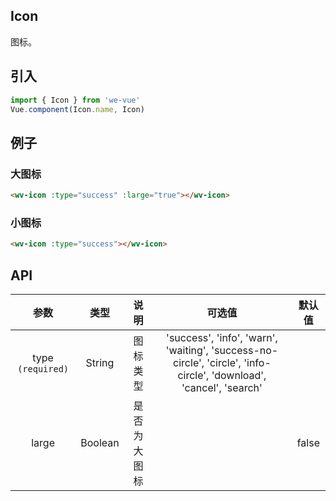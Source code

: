 Icon
---
图标。

## 引入

```js
import { Icon } from 'we-vue'
Vue.component(Icon.name, Icon)
```

## 例子

### 大图标

```html
<wv-icon :type="success" :large="true"></wv-icon>
```

### 小图标

```html
<wv-icon :type="success"></wv-icon>
```

## API

|   参数   |   类型    |   说明   | 可选值  |  默认值  |
| :----: | :-----: | :----: | :--: | :---: |
| type `(required)`  | String  |  图标类型   | 'success', 'info', 'warn', 'waiting', 'success-no-circle', 'circle', 'info-circle', 'download', 'cancel', 'search'   |      |
| large | Boolean | 是否为大图标 |      | false |
